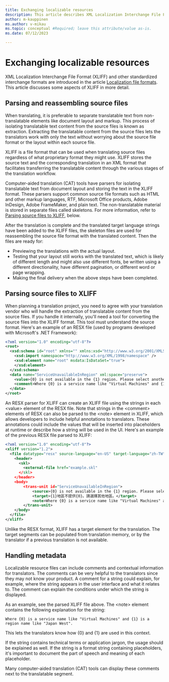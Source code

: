 ```yaml
---
title: Exchanging localizable resources
description: This article describes XML Localization Interchange File Format (XLIFF) in more detail.
author: m-kauppinen
ms.author: v-mikau
ms.topic: conceptual #Required; leave this attribute/value as-is.
ms.date: 07/12/2023

---
```


# Exchanging localizable resources

XML Localization Interchange File Format (XLIFF) and other standardized interchange formats are introduced in the article [Localization file formats](localization-file-formats.md). This article discusses some aspects of XLIFF in more detail.

## Parsing and reassembling source files

When translating, it is preferable to separate translatable text from non-translatable elements like document layout and markup. This process of isolating translatable text content from the source files is known as extraction. Extracting the translatable content from the source files lets the translators work with only the text without worrying about the source file format or the layout within each source file.

XLIFF is a file format that can be used when translating source files regardless of what proprietary format they might use. XLIFF stores the source text and the corresponding translation in an XML format that facilitates transferring the translatable content through the various stages of the translation workflow.

Computer-aided translation (CAT) tools have parsers for isolating translatable text from document layout and storing the text in the XLIFF format. These parsers support common source file formats such as HTML and other markup languages, RTF, Microsoft Office products, Adobe InDesign, Adobe FrameMaker, and plain text. The non-translatable material is stored in separate files called skeletons. For more information, refer to [Parsing source files to XLIFF](#parsing-source-files-to-xliff), below.

After the translation is complete and the translated target language strings have been added to the XLIFF files, the skeleton files are used for reassembling the source file format with the translated content. Then the files are ready for:

- Previewing the translations with the actual layout.
- Testing that your layout still works with the translated text, which is likely of different length and might also use different fonts, be written using a different directionality, have different pagination, or different word or page wrapping.
- Making the final delivery when the above steps have been completed.

## Parsing source files to XLIFF

When planning a translation project, you need to agree with your translation vendor who will handle the extraction of translatable content from the source files. If you handle it internally, you'll need a tool for converting the source files into the XLIFF format. This tool must understand the source format. Here's an example of an RESX file (used by programs developed with Microsoft's .NET Framework):

```xml
<?xml version="1.0" encoding="utf-8"?>
<root>
  <xsd:schema id="root" xmlns="" xmlns:xsd="http://www.w3.org/2001/XMLSchema" xmlns:msdata="urn:schemas-microsoft-com:xml-msdata">
    <xsd:import namespace="http://www.w3.org/XML/1998/namespace" />
    <xsd:element name="root" msdata:IsDataSet="true">
    </xsd:element>
  </xsd:schema>
  <data name="ServiceUnavailableInRegion" xml:space="preserve">
    <value>{0} is not available in the {1} region. Please select another region.</value>
    <comment>Where {0} is a service name like "Virtual Machines" and {1} is a region name like "Japan West"</comment>
  </data>
</root>
```

An RESX parser for XLIFF can create an XLIFF file using the strings in each \<value> element of the RESX file. Note that strings in the \<comment> elements of RESX can also be parsed to the \<note> element in XLIFF, which allows developers to include helpful annotations to translators. These annotations could include the values that will be inserted into placeholders at runtime or describe how a string will be used in the UI. Here's an example of the previous RESX file parsed to XLIFF:

```xml
<?xml version="1.0" encoding="utf-8"?>
<xliff version="1.2">  
  <file datatype="resx" source-language="en-US" target-language="zh-TW">
    <header>
      <skl>
        <external-file href="example.skl"
      </skl>
    </header>
    <body>
        <trans-unit id="ServiceUnavailableInRegion">
            <source>{0} is not available in the {1} region. Please select another region.</source>
            <target>{1}地區不提供{0}。請選擇其他地區。</target>
            <note>Where {0} is a service name like "Virtual Machines" and {1} is a region name like "Japan West"</note>
        </trans-unit>
    </body>
  </file>
</xliff>
```

Unlike the RESX format, XLIFF has a target element for the translation. The target segments can be populated from translation memory, or by the translator if a previous translation is not available.

## Handling metadata

Localizable resource files can include comments and contextual information for translators. The comments can be very helpful to the translators since they may not know your product. A comment for a string could explain, for example, where the string appears in the user interface and what it relates to. The comment can explain the conditions under which the string is displayed.

As an example, see the parsed XLIFF file above. The \<note> element contains the following explanation for the string:

``Where {0} is a service name like "Virtual Machines" and {1} is a region name like "Japan West".``

This lets the translators know how {0} and {1} are used in this context.

If the string contains technical terms or application jargon, the usage should be explained as well. If the string is a format string containing placeholders, it's important to document the part of speech and meaning of each placeholder.

Many computer-aided translation (CAT) tools can display these comments next to the translatable segment.
